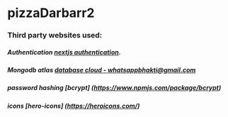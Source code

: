 # pizzaDarbarr2

### Third party websites used:
##### Authentication [nextjs authentication](https://next-auth.js.org/configuration/providers/credentials).
##### Mongodb atlas   [database cloud - whatsappbhakti@gmail.com](https://cloud.mongodb.com/) 
##### password hashing [bcrypt] (https://www.npmjs.com/package/bcrypt)
##### icons [hero-icons] (https://heroicons.com/)
